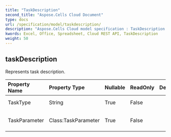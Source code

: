 ```yaml
---
title: "TaskDescription"
second_title: "Aspose.Cells Cloud Document"
type: docs
url: /specification/model/taskdescription/
description: "Aspose.Cells Cloud model specification : TaskDescription. Effortlessly handle Excel and other spreadsheet documents with features like opening, generating, editing, splitting, merging, comparing, and converting."
kwords: Excel, Office, Spreadsheet, Cloud REST API, TaskDescription
weight: 50
---
```


## **taskDescription**

Represents task description. 

| Property Name | Property Type | Nullable |  ReadOnly | DefaultValue | Description | 
| :- | :- | :- |:- |  :- | :- |
| TaskType | String | True |  False |  | Represents task type. |  
| TaskParameter | Class:TaskParameter | True |  False |  | Represents task parameter. |  

